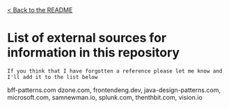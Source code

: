 [< Back to the README](README.md)

# List of external sources for information in this repository
`If you think that I have forgotten a reference please let me know and I'll add it to the list below`

bff-patterns.com
dzone.com,
frontendeng.dev,
java-design-patterns.com, 
microsoft.com, 
samnewman.io, 
splunk.com,
thenthbit.com, 
vision.io
